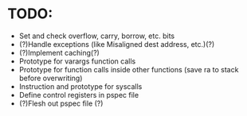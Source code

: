# TODO:

 - Set and check overflow, carry, borrow, etc. bits
 - (?)Handle exceptions (like Misaligned dest address, etc.)(?)
 - (?)Implement caching(?)
 - Prototype for varargs function calls
 - Prototype for function calls inside other functions (save ra to stack before overwriting)
 - Instruction and prototype for syscalls
 - Define control registers in pspec file
 - (?)Flesh out pspec file (?)
